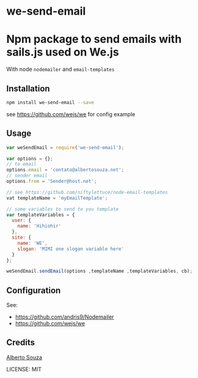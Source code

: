 # we-send-email

Npm package to send emails with sails.js used on We.js
===========================

With node ```nodemailer``` and ```email-templates```

## Installation

```sh
npm install we-send-email --save
```

see https://github.com/wejs/we for config example

## Usage

```js
var weSendEmail = require('we-send-email');

var options = {};
// to email
options.email = 'contato@albertosouza.net';
// sender email
options.from = 'Sender@host.net';

// see https://github.com/niftylettuce/node-email-templates
vat templateName = 'myEmailTemplate';

// some variables to send to you template
var templateVariables = {
  user: {
    name: 'Hihiohir'
  },
  site: {
    name: 'WE',
    slogan: 'MIMI one slogan variable here'
  }
};

weSendEmail.sendEmail(options ,templateName ,templateVariables, cb);

```

## Configuration

See:

* https://github.com/andris9/Nodemailer
* https://github.com/wejs/we

## Credits
[Alberto Souza](https://github.com/albertosouza/)

LICENSE: MIT
